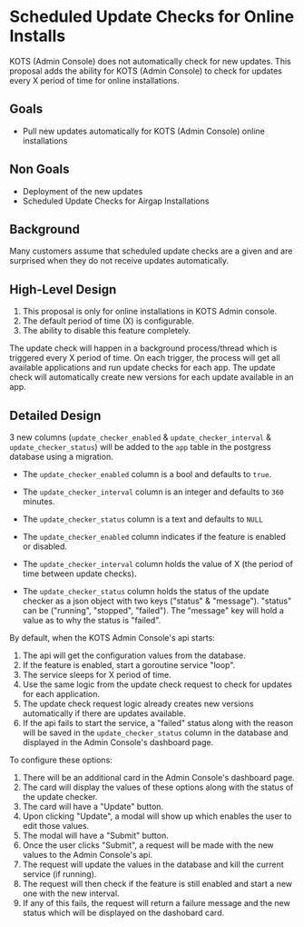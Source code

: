 # Scheduled Update Checks for Online Installs

KOTS (Admin Console) does not automatically check for new updates. This proposal adds the 
ability for KOTS (Admin Console) to check for updates every X period of time for online installations.

## Goals

- Pull new updates automatically for KOTS (Admin Console) online installations

## Non Goals

- Deployment of the new updates
- Scheduled Update Checks for Airgap Installations

## Background

Many customers assume that scheduled update checks are a given and are surprised when they do not receive 
updates automatically.

## High-Level Design

1. This proposal is only for online installations in KOTS Admin console.
2. The default period of time (X) is configurable.
3. The ability to disable this feature completely.

The update check will happen in a background process/thread which is triggered every X period of time.
On each trigger, the process will get all available applications and run update checks for each app.
The update check will automatically create new versions for each update available in an app.

## Detailed Design

3 new columns (`update_checker_enabled` & `update_checker_interval` & `update_checker_status`) will be 
added to the `app` table in the postgress database using a migration.

* The `update_checker_enabled` column is a bool and defaults to `true`. 
* The `update_checker_interval` column is an integer and defaults to `360` minutes.
* The `update_checker_status` column is a text and defaults to `NULL`

* The `update_checker_enabled` column indicates if the feature is enabled or disabled.
* The `update_checker_interval` column holds the value of X (the period of time between update checks).
* The `update_checker_status` column holds the status of the update checker as a json object with two
keys ("status" & "message"). "status" can be ("running", "stopped", "failed").
The "message" key will hold a value as to why the status is "failed".

By default, when the KOTS Admin Console's api starts:

1. The api will get the configuration values from the database.
2. If the feature is enabled, start a goroutine service "loop". 
3. The service sleeps for X period of time.
4. Use the same logic from the update check request to check for updates for each application.
5. The update check request logic already creates new versions automatically if there are updates available.
6. If the api fails to start the service, a "failed" status along with the reason will be saved in
the `update_checker_status` column in the database and displayed in the Admin Console's dashboard page.

To configure these options:

1. There will be an additional card in the Admin Console's dashboard page.
2. The card will display the values of these options along with the status of the update checker.
3. The card will have a "Update" button. 
4. Upon clicking "Update", a modal will show up which enables the user to edit those values.
5. The modal will have a "Submit" button. 
6. Once the user clicks "Submit", a request will be made with the new values to the Admin Console's api.
7. The request will update the values in the database and kill the current service (if running).
8. The request will then check if the feature is still enabled and start a new one with the new interval.
9. If any of this fails, the request will return a failure message and the new status which will be
displayed on the dashobard card.